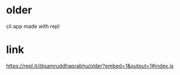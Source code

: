 # older
cli app made with repl

# link
 https://repl.it/@samruddhaprabhu/older?embed=1&output=1#index.js
